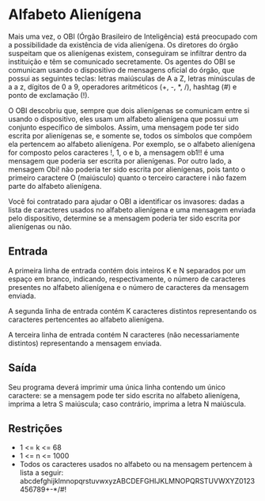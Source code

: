 # Alfabeto Alienígena

Mais uma vez, o OBI (Órgão Brasileiro de Inteligência) está preocupado com a possibilidade da existência de vida alienígena. Os diretores do órgão suspeitam que os alienígenas existem, conseguiram se infiltrar dentro da instituição e têm se comunicado secretamente. Os agentes do OBI se comunicam usando o dispositivo de mensagens oficial do órgão, que possui as seguintes teclas: letras maiúsculas de A a Z, letras minúsculas de a a z, dígitos de 0 a 9, operadores aritméticos (+, -, *, /), hashtag (#) e ponto de exclamação (!).

O OBI descobriu que, sempre que dois alienígenas se comunicam entre si usando o dispositivo, eles usam um alfabeto alienígena que possui um conjunto específico de símbolos. Assim, uma mensagem pode ter sido escrita por alienígenas se, e somente se, todos os símbolos que compõem ela pertencem ao alfabeto alienígena. Por exemplo, se o alfabeto alienígena for composto pelos caracteres !, 1, o e b, a mensagem ob1!! é uma mensagem que poderia ser escrita por alienígenas. Por outro lado, a mensagem Obi! não poderia ter sido escrita por alienígenas, pois tanto o primeiro caractere O (maiúsculo) quanto o terceiro caractere i não fazem parte do alfabeto alienígena.

Você foi contratado para ajudar o OBI a identificar os invasores: dadas a lista de caracteres usados no alfabeto alienígena e uma mensagem enviada pelo dispositivo, determine se a mensagem poderia ter sido escrita por alienígenas ou não.

## Entrada

A primeira linha de entrada contém dois inteiros K e N separados por um espaço em branco, indicando, respectivamente, o número de caracteres presentes no alfabeto alienígena e o número de caracteres da mensagem enviada.

A segunda linha de entrada contém K caracteres distintos representando os caracteres pertencentes ao alfabeto alienígena.

A terceira linha de entrada contém N caracteres (não necessariamente distintos) representando a mensagem enviada.

## Saída

Seu programa deverá imprimir uma única linha contendo um único caractere: se a mensagem pode ter sido escrita no alfabeto alienígena, imprima a letra S maiúscula; caso contrário, imprima a letra N maiúscula.

## Restrições

- 1 <= k <= 68
- 1 <= n <= 1000
- Todos os caracteres usados no alfabeto ou na mensagem pertencem à lista a seguir: abcdefghijklmnopqrstuvwxyzABCDEFGHIJKLMNOPQRSTUVWXYZ0123456789+-*/#!